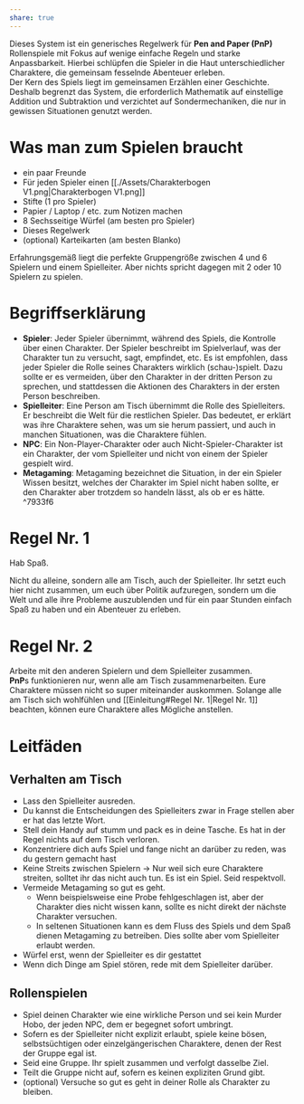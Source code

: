 ```yaml
---
share: true
---
```

Dieses System ist ein generisches Regelwerk für **Pen and Paper (PnP)** Rollenspiele mit Fokus auf wenige einfache Regeln und starke Anpassbarkeit. Hierbei schlüpfen die Spieler in die Haut unterschiedlicher Charaktere, die gemeinsam fesselnde Abenteuer erleben.   
Der Kern des Spiels liegt im gemeinsamen Erzählen einer Geschichte. Deshalb begrenzt das System, die erforderlich Mathematik auf einstellige Addition und Subtraktion und verzichtet auf Sondermechaniken, die nur in gewissen Situationen genutzt werden.  
  
# Was man zum Spielen braucht  
- ein paar Freunde  
- Für jeden Spieler einen [[./Assets/Charakterbogen V1.png|Charakterbogen V1.png]]  
- Stifte (1 pro Spieler)  
- Papier / Laptop / etc. zum Notizen machen  
- 8 Sechsseitige Würfel (am besten pro Spieler)  
- Dieses Regelwerk  
- (optional) Karteikarten (am besten Blanko)  
  
Erfahrungsgemäß liegt die perfekte Gruppengröße zwischen 4 und 6 Spielern und einem Spielleiter. Aber nichts spricht dagegen mit 2 oder 10 Spielern zu spielen.   
  
# Begriffserklärung  
- **Spieler**: Jeder Spieler übernimmt, während des Spiels, die Kontrolle über einen Charakter. Der Spieler beschreibt im Spielverlauf, was der Charakter tun zu versucht, sagt, empfindet, etc. Es ist empfohlen, dass jeder Spieler die Rolle seines Charakters wirklich (schau-)spielt. Dazu sollte er es vermeiden, über den Charakter in der dritten Person zu sprechen, und stattdessen die Aktionen des Charakters in der ersten Person beschreiben.  
- **Spielleiter**: Eine Person am Tisch übernimmt die Rolle des Spielleiters. Er beschreibt die Welt für die restlichen Spieler. Das bedeutet, er erklärt was ihre Charaktere sehen, was um sie herum passiert, und auch in manchen Situationen, was die Charaktere fühlen.  
- **NPC**: Ein Non-Player-Charakter oder auch Nicht-Spieler-Charakter ist ein Charakter, der vom Spielleiter und nicht von einem der Spieler gespielt wird.  
- **Metagaming**: Metagaming bezeichnet die Situation, in der ein Spieler Wissen besitzt, welches der Charakter im Spiel nicht haben sollte, er den Charakter aber trotzdem so handeln lässt, als ob er es hätte. ^7933f6  
  
# Regel Nr. 1  
Hab Spaß.   
  
Nicht du alleine, sondern alle am Tisch, auch der Spielleiter. Ihr setzt euch hier nicht zusammen, um euch über Politik aufzuregen, sondern um die Welt und alle ihre Probleme auszublenden und für ein paar Stunden einfach Spaß zu haben und ein Abenteuer zu erleben.  
  
# Regel Nr. 2  
Arbeite mit den anderen Spielern und dem Spielleiter zusammen.   
**PnP**s funktionieren nur, wenn alle am Tisch zusammenarbeiten. Eure Charaktere müssen nicht so super miteinander auskommen. Solange alle am Tisch sich wohlfühlen und [[Einleitung#Regel Nr. 1|Regel Nr. 1]] beachten, können eure Charaktere alles Mögliche anstellen.  
  
# Leitfäden  
## Verhalten am Tisch  
- Lass den Spielleiter ausreden.  
- Du kannst die Entscheidungen des Spielleiters zwar in Frage stellen aber er hat das letzte Wort.  
- Stell dein Handy auf stumm und pack es in deine Tasche. Es hat in der Regel nichts auf dem Tisch verloren.  
- Konzentriere dich aufs Spiel und fange nicht an darüber zu reden, was du gestern gemacht hast  
- Keine Streits zwischen Spielern -> Nur weil sich eure Charaktere streiten, solltet ihr das nicht auch tun. Es ist ein Spiel. Seid respektvoll.   
- Vermeide Metagaming so gut es geht.   
	- Wenn beispielsweise eine Probe fehlgeschlagen ist, aber der Charakter dies nicht wissen kann, sollte es nicht direkt der nächste Charakter versuchen.   
	- In seltenen Situationen kann es dem Fluss des Spiels und dem Spaß dienen Metagaming zu betreiben. Dies sollte aber vom Spielleiter erlaubt werden.  
- Würfel erst, wenn der Spielleiter es dir gestattet  
- Wenn dich Dinge am Spiel stören, rede mit dem Spielleiter darüber.  
  
## Rollenspielen  
- Spiel deinen Charakter wie eine wirkliche Person und sei kein Murder Hobo, der jeden NPC, dem er begegnet sofort umbringt.  
- Sofern es der Spielleiter nicht explizit erlaubt, spiele keine bösen, selbstsüchtigen oder einzelgängerischen Charaktere, denen der Rest der Gruppe egal ist.  
- Seid eine Gruppe. Ihr spielt zusammen und verfolgt dasselbe Ziel.   
- Teilt die Gruppe nicht auf, sofern es keinen expliziten Grund gibt.  
- (optional) Versuche so gut es geht in deiner Rolle als Charakter zu bleiben.   
  

